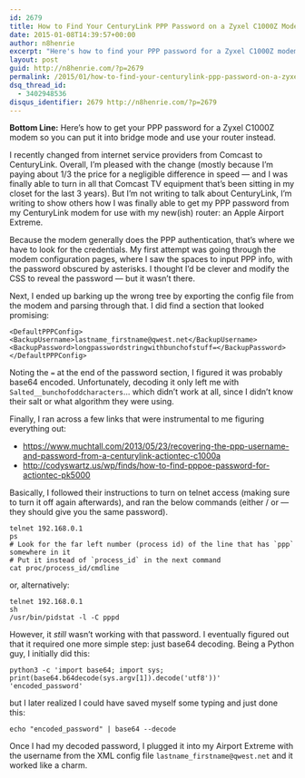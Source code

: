 ```yaml
---
id: 2679
title: How to Find Your CenturyLink PPP Password on a Zyxel C1000Z Modem
date: 2015-01-08T14:39:57+00:00
author: n8henrie
excerpt: "Here's how to find your PPP password for a Zyxel C1000Z modem so you can put it into bridge mode and use your router instead."
layout: post
guid: http://n8henrie.com/?p=2679
permalink: /2015/01/how-to-find-your-centurylink-ppp-password-on-a-zyxel-c1000z-modem/
dsq_thread_id:
  - 3402948536
disqus_identifier: 2679 http://n8henrie.com/?p=2679
---
```

**Bottom Line:** Here’s how to get your PPP password for a Zyxel C1000Z modem so you can put it into bridge mode and use your router instead.<!--more-->

I recently changed from internet service providers from Comcast to CenturyLink. Overall, I’m pleased with the change (mostly because I’m paying about 1/3 the price for a negligible difference in speed — and I was finally able to turn in all that Comcast TV equipment that’s been sitting in my closet for the last 3 years). But I’m not writing to talk about CenturyLink, I’m writing to show others how I was finally able to get my PPP password from my CenturyLink modem for use with my new(ish) router: an Apple Airport Extreme.

Because the modem generally does the PPP authentication, that’s where we have to look for the credentials. My first attempt was going through the modem configuration pages, where I saw the spaces to input PPP info, with the password obscured by asterisks. I thought I’d be clever and modify the CSS to reveal the password — but it wasn’t there.

Next, I ended up barking up the wrong tree by exporting the config file from the modem and parsing through that. I did find a section that looked promising:

<pre><code class="xml">&lt;DefaultPPPConfig&gt;
&lt;BackupUsername&gt;lastname_firstname@qwest.net&lt;/BackupUsername&gt;
&lt;BackupPassword&gt;longpasswordstringwithbunchofstuff=&lt;/BackupPassword&gt;
&lt;/DefaultPPPConfig&gt;</code></pre>

Noting the `=` at the end of the password section, I figured it was probably base64 encoded. Unfortunately, decoding it only left me with `Salted__bunchofoddcharacters`… which didn’t work at all, since I didn’t know their salt or what algorithm they were using.

Finally, I ran across a few links that were instrumental to me figuring everything out:

  * <a href="https://www.muchtall.com/2013/05/23/recovering-the-ppp-username-and-password-from-a-centurylink-actiontec-c1000a" target="_blank">https://www.muchtall.com/2013/05/23/recovering-the-ppp-username-and-password-from-a-centurylink-actiontec-c1000a</a>
  * <a href="http://codyswartz.us/wp/finds/how-to-find-pppoe-password-for-actiontec-pk5000" target="_blank">http://codyswartz.us/wp/finds/how-to-find-pppoe-password-for-actiontec-pk5000</a>

Basically, I followed their instructions to turn on telnet access (making sure to turn it off again afterwards), and ran the below commands (either / or — they should give you the same password).

    telnet 192.168.0.1
    ps
    # Look for the far left number (process id) of the line that has `ppp` somewhere in it
    # Put it instead of `process_id` in the next command
    cat proc/process_id/cmdline

or, alternatively:

    telnet 192.168.0.1
    sh
    /usr/bin/pidstat -l -C pppd

However, it _still_ wasn’t working with that password. I eventually figured out that it required one more simple step: just base64 decoding. Being a Python guy, I initially did this:

<pre><code class="bash">python3 -c 'import base64; import sys; print(base64.b64decode(sys.argv[1]).decode('utf8'))' 'encoded_password'</code></pre>

but I later realized I could have saved myself some typing and just done this:

<pre><code class="bash">echo "encoded_password" | base64 --decode</code></pre>

Once I had my decoded password, I plugged it into my Airport Extreme with the username from the XML config file `lastname_firstname@qwest.net` and it worked like a charm.